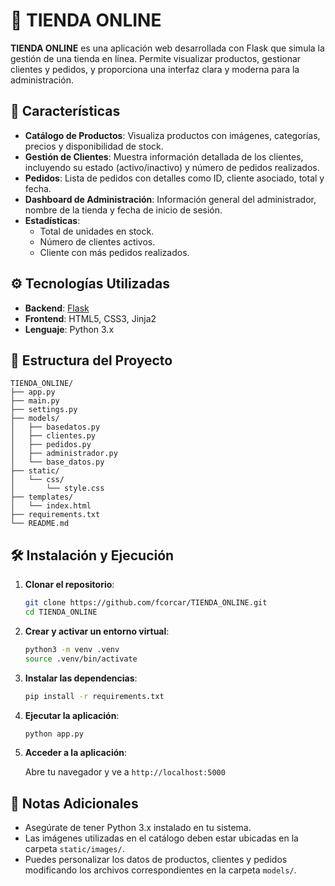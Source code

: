 
# 🛒 TIENDA ONLINE

**TIENDA ONLINE** es una aplicación web desarrollada con Flask que simula la gestión de una tienda en línea. Permite visualizar productos, gestionar clientes y pedidos, y proporciona una interfaz clara y moderna para la administración.

## 🚀 Características

- **Catálogo de Productos**: Visualiza productos con imágenes, categorías, precios y disponibilidad de stock.
- **Gestión de Clientes**: Muestra información detallada de los clientes, incluyendo su estado (activo/inactivo) y número de pedidos realizados.
- **Pedidos**: Lista de pedidos con detalles como ID, cliente asociado, total y fecha.
- **Dashboard de Administración**: Información general del administrador, nombre de la tienda y fecha de inicio de sesión.
- **Estadísticas**:
  - Total de unidades en stock.
  - Número de clientes activos.
  - Cliente con más pedidos realizados.

## ⚙️ Tecnologías Utilizadas

- **Backend**: [Flask](https://flask.palletsprojects.com/)
- **Frontend**: HTML5, CSS3, Jinja2
- **Lenguaje**: Python 3.x

## 📁 Estructura del Proyecto

```
TIENDA_ONLINE/
├── app.py
├── main.py
├── settings.py
├── models/
│   ├── basedatos.py
│   ├── clientes.py
│   ├── pedidos.py
│   ├── administrador.py
│   └── base_datos.py
├── static/
│   └── css/
│       └── style.css
├── templates/
│   └── index.html
├── requirements.txt
└── README.md
```

## 🛠️ Instalación y Ejecución

1. **Clonar el repositorio**:

   ```bash
   git clone https://github.com/fcorcar/TIENDA_ONLINE.git
   cd TIENDA_ONLINE
   ```

2. **Crear y activar un entorno virtual**:

   ```bash
   python3 -m venv .venv
   source .venv/bin/activate 
   ```

3. **Instalar las dependencias**:

   ```bash
   pip install -r requirements.txt
   ```

4. **Ejecutar la aplicación**:

   ```bash
   python app.py
   ```

5. **Acceder a la aplicación**:

   Abre tu navegador y ve a `http://localhost:5000`

## 📌 Notas Adicionales

- Asegúrate de tener Python 3.x instalado en tu sistema.
- Las imágenes utilizadas en el catálogo deben estar ubicadas en la carpeta `static/images/`.
- Puedes personalizar los datos de productos, clientes y pedidos modificando los archivos correspondientes en la carpeta `models/`.

